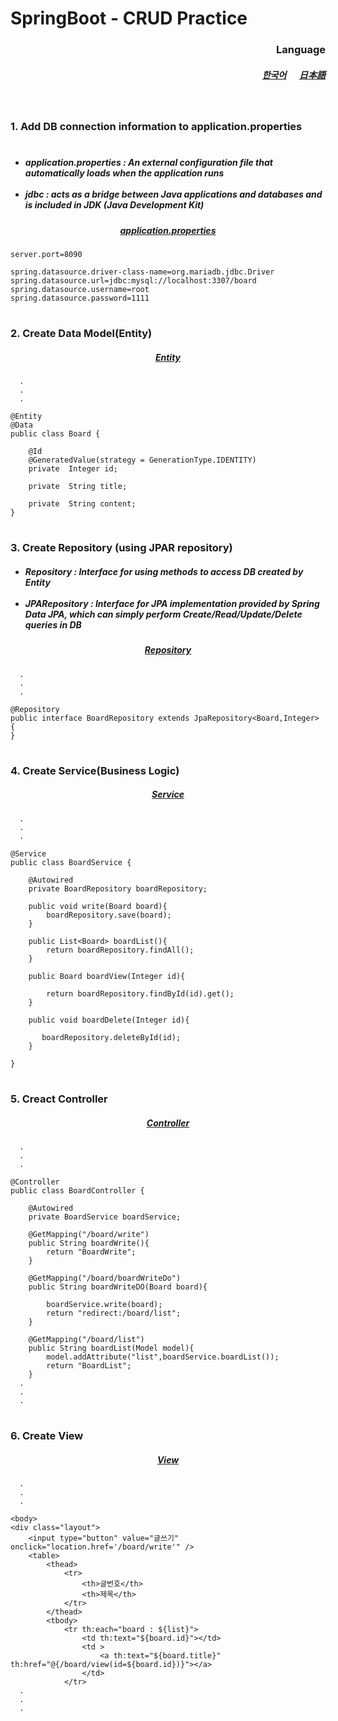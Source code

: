 # SpringBoot - CRUD Practice

<div align="right">
  <h3>
    Language 
  </h3>
  <h5>
    <a href="README.md">한국어</a> 
      &emsp;
    <a href="JP.md">日本語</a> 
  </h5>
</div>
<br>

<h3>1. Add DB connection information to application.properties</h3>

#

<h5>

- application.properties : An external configuration file that automatically loads when the application runs <br><br>
- jdbc : acts as a bridge between Java applications and databases and is included in JDK (Java Development Kit)
</h5>

<div align="center"><h5><a href="practice/src/main/resources/application.properties">application.properties</a></h5></div>

```
server.port=8090

spring.datasource.driver-class-name=org.mariadb.jdbc.Driver
spring.datasource.url=jdbc:mysql://localhost:3307/board
spring.datasource.username=root
spring.datasource.password=1111
```

#

<h3>2. Create Data Model(Entity) </h3>

<div align="center">
  <h5>
    <a href="practice/src/main/java/com/example/practice/entity/Board.java">
      Entity
    </a>
  </h5>
</div>

```
  .
  .
  .

@Entity
@Data
public class Board {

    @Id
    @GeneratedValue(strategy = GenerationType.IDENTITY)
    private  Integer id;

    private  String title;

    private  String content;
}
```

#

<h3>3. Create Repository (using JPAR repository) </h3>

<h5>
 
 - Repository : Interface for using methods to access DB created by Entity<br><br>
 - JPARepository : Interface for JPA implementation provided by Spring Data JPA, which can simply perform Create/Read/Update/Delete queries in DB
</h5>

<div align="center">
  <h5>
    <a href="practice/src/main/java/com/example/practice/repository/BoardRepository.java">
      Repository
    </a>
  </h5>
</div>

```
  .
  .
  .

@Repository
public interface BoardRepository extends JpaRepository<Board,Integer> {
}
```

#

<h3>4. Create Service(Business Logic)</h3>

<div align="center">
  <h5>
    <a href="practice/src/main/java/com/example/practice/service/BoardService.java">
      Service
    </a>
  </h5>
</div>

```
  .
  .
  .

@Service
public class BoardService {

    @Autowired
    private BoardRepository boardRepository;

    public void write(Board board){
        boardRepository.save(board);
    }

    public List<Board> boardList(){
        return boardRepository.findAll();
    }

    public Board boardView(Integer id){

        return boardRepository.findById(id).get();
    }

    public void boardDelete(Integer id){

       boardRepository.deleteById(id);
    }

}
```

#

<h3>5. Creact Controller</h3>

<div align="center">
  <h5>
    <a href="practice/src/main/java/com/example/practice/controller/BoardController.java">
      Controller
    </a>
  </h5>
</div>

```
  .
  .
  .

@Controller
public class BoardController {

    @Autowired
    private BoardService boardService;

    @GetMapping("/board/write")
    public String boardWrite(){
        return "BoardWrite";
    }

    @GetMapping("/board/boardWriteDo")
    public String boardWriteDO(Board board){

        boardService.write(board);
        return "redirect:/board/list";
    }

    @GetMapping("/board/list")
    public String boardList(Model model){
        model.addAttribute("list",boardService.boardList());
        return "BoardList";
    }
  .
  .
  .

```

#

<h3>6. Create View</h3>

<div align="center">
  <h5>
    <a href="practice/src/main/resources/templates">
      View
    </a>
  </h5>
</div>

```
  .
  .
  .

<body>
<div class="layout">
    <input type="button" value="글쓰기" onclick="location.href='/board/write'" />
    <table>
        <thead>
            <tr>
                <th>글번호</th>
                <th>제목</th>
            </tr>
        </thead>
        <tbody>
            <tr th:each="board : ${list}">
                <td th:text="${board.id}"></td>
                <td >
                    <a th:text="${board.title}" th:href="@{/board/view(id=${board.id})}"></a>
                </td>
            </tr>
  .
  .
  .

```
